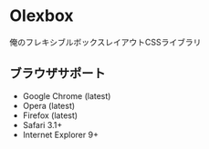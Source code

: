 # Olexbox
俺のフレキシブルボックスレイアウトCSSライブラリ

## ブラウザサポート
- Google Chrome (latest)
- Opera (latest)
- Firefox (latest)
- Safari 3.1+
- Internet Explorer 9+
